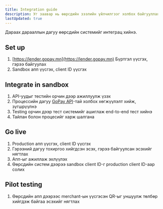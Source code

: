 ```yaml
---
title: Integration guide
description: Уг заавар нь өөрсдийн зээлийн үйлчилгээг холбох байгууллагыг холбох процесс юм.
lastUpdated: true
---
```


Дараах дарааллын дагуу өөрсдийн системийг интеграц хийнэ.

## Set up

1. [https://lender.gopay.mn](https://lender.gopay.mn) Бүртгэл үүсгэх, гэрээ байгуулах
2. Sandbox апп үүсгэх, client ID үүсгэх

## Integrate in sandbox

1. API-уудыг тестийн орчин дээр ажиллуулж үзэх
2. Процессийн дагуу [GoPay API](/api/api)-тай холбох хөгжүүлэлт хийж, зүгшрүүлнэ
3. Testing орчин дээр тест системийг ашиглаж end-to-end тест хийнэ
4. Тайлан болон процесийг харж шалгана

## Go live

1. Production апп үүсгэх, client ID үүсгэх
2. Гэрээний дагуу тохиргоо хийгдсэн эсэх, гэрээ байгуулсан эсэхийг нягтлах
3. Апп-ыг ажиллаж эхлүүлэх
4. Өөрсдийн систем дээрээ sandbox client ID-г production client ID-аар солих

## Pilot testing

1. Өөрсдийн апп дээрээс merchant-ын үүсгэсэн QR-ыг уншуулж төлбөр хийгдэж байгаа эсэхийг нягтлах
